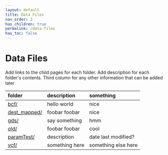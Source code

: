 ```yaml
---
layout: default
title: Data Files
nav_order: 3
has_children: true
permalink: /data-files
has_toc: false
---
```


# Data Files
Add links to the child pages for each folder. Add description for each folder's contents.
Third column for any other information that can be added later

| folder                                  | description       | something |
|:----------------------------------------|:------------------|:----------|
| [bcf/](/data-files/bcf)                 | hello world       | nice  |
| [dest_mapped/](/data-files/dest-mapped) | foobar foobar     | nice  |
| [gds/](/data-files/gds)                 | say something     | hmm   |
| [old/](/data-files/old)                 | foobar foobar     | cool  |
| [paramTest/](/data-files/paramTest)     | description       | date last modified?  |
| [vcf/](/data-files/vcf)                 | something here    | something else here  |
